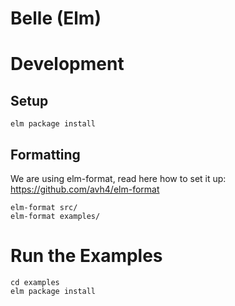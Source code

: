 # Belle (Elm)

# Development

## Setup

```
elm package install
```

## Formatting

We are using elm-format, read here how to set it up: https://github.com/avh4/elm-format

```
elm-format src/
elm-format examples/
```

# Run the Examples

```
cd examples
elm package install
```
